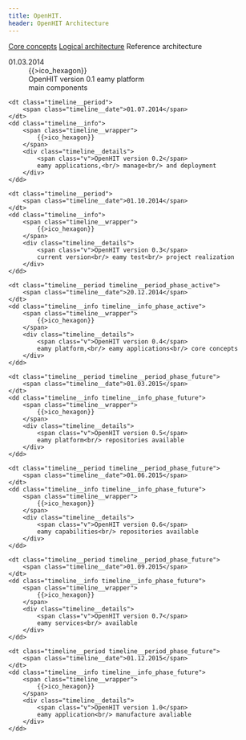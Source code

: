 ```yaml
---
title: OpenHIT.
header: OpenHIT Architecture
---
```


<nav class="main-subnav">
    <a href="/architecture-core-concepts.html" class="main-subnav__item">Core concepts</a>
    <a href="/architecture.html" class="main-subnav__item">Logical architecture</a>
    <span class="main-subnav__item">Reference architecture</span>
</nav>

<dl class="timeline">
    <dt class="timeline__period">
        <span class="timeline__date">01.03.2014</span>
    </dt>
    <dd class="timeline__info">
        <span class="timeline__wrapper">
            {{>ico_hexagon}}
        </span>
        <div class="timeline__details">
            <span class="v">OpenHIT version 0.1</span>
            eamy platform<br/> main components
        </div>
    </dd>

    <dt class="timeline__period">
        <span class="timeline__date">01.07.2014</span>
    </dt>
    <dd class="timeline__info">
        <span class="timeline__wrapper">
            {{>ico_hexagon}}
        </span>
        <div class="timeline__details">
            <span class="v">OpenHIT version 0.2</span>
            eamy applications,<br/> manage<br/> and deployment
        </div>
    </dd>

    <dt class="timeline__period">
        <span class="timeline__date">01.10.2014</span>
    </dt>
    <dd class="timeline__info">
        <span class="timeline__wrapper">
            {{>ico_hexagon}}
        </span>
        <div class="timeline__details">
            <span class="v">OpenHIT version 0.3</span>
            current version<br/> eamy test<br/> project realization
        </div>
    </dd>

    <dt class="timeline__period timeline__period_phase_active">
        <span class="timeline__date">20.12.2014</span>
    </dt>
    <dd class="timeline__info timeline__info_phase_active">
        <span class="timeline__wrapper">
            {{>ico_hexagon}}
        </span>
        <div class="timeline__details">
            <span class="v">OpenHIT version 0.4</span>
            eamy platform,<br/> eamy applications<br/> core concepts
        </div>
    </dd>

    <dt class="timeline__period timeline__period_phase_future">
        <span class="timeline__date">01.03.2015</span>
    </dt>
    <dd class="timeline__info timeline__info_phase_future">
        <span class="timeline__wrapper">
            {{>ico_hexagon}}
        </span>
        <div class="timeline__details">
            <span class="v">OpenHIT version 0.5</span>
            eamy platform<br/> repositories available
        </div>
    </dd>

    <dt class="timeline__period timeline__period_phase_future">
        <span class="timeline__date">01.06.2015</span>
    </dt>
    <dd class="timeline__info timeline__info_phase_future">
        <span class="timeline__wrapper">
            {{>ico_hexagon}}
        </span>
        <div class="timeline__details">
            <span class="v">OpenHIT version 0.6</span>
            eamy capabilities<br/> repositories available
        </div>
    </dd>

    <dt class="timeline__period timeline__period_phase_future">
        <span class="timeline__date">01.09.2015</span>
    </dt>
    <dd class="timeline__info timeline__info_phase_future">
        <span class="timeline__wrapper">
            {{>ico_hexagon}}
        </span>
        <div class="timeline__details">
            <span class="v">OpenHIT version 0.7</span>
            eamy services<br/> available
        </div>
    </dd>

    <dt class="timeline__period timeline__period_phase_future">
        <span class="timeline__date">01.12.2015</span>
    </dt>
    <dd class="timeline__info timeline__info_phase_future">
        <span class="timeline__wrapper">
            {{>ico_hexagon}}
        </span>
        <div class="timeline__details">
            <span class="v">OpenHIT version 1.0</span>
            eamy application<br/> manufacture avaliable
        </div>
    </dd>
</dl>
